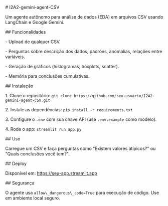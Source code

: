 \# I2A2-gemini-agent-CSV



Um agente autônomo para análise de dados (EDA) em arquivos CSV usando LangChain e Google Gemini.



\## Funcionalidades

\- Upload de qualquer CSV.

\- Perguntas sobre descrição dos dados, padrões, anomalias, relações entre variáveis.

\- Geração de gráficos (histogramas, boxplots, scatter).

\- Memória para conclusões cumulativas.



\## Instalação

1\. Clone o repositório: `git clone https://github.com/seu-usuario/I2A2-gemini-agent-CSV.git`

2\. Instale as dependências: `pip install -r requirements.txt`

3\. Configure o `.env` com sua chave API (use `.env.example` como modelo).

4\. Rode o app: `streamlit run app.py`



\## Uso

Carregue um CSV e faça perguntas como "Existem valores atípicos?" ou "Quais conclusões você tem?".



\## Deploy

Disponível em: https://seu-app.streamlit.app



\## Segurança

O agente usa `allow\_dangerous\_code=True` para execução de código. Use em ambiente local seguro.



